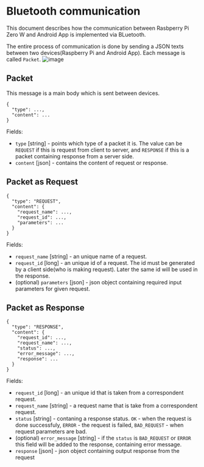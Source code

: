 # Bluetooth communication
This document describes how the communication between Rasbperry Pi Zero W and Android App is implemented via BLuetooth.

The entire process of communication is done by sending a JSON texts between two devices(Raspberry Pi and Android App). Each message is called `Packet`.
![image](https://user-images.githubusercontent.com/39415360/135327957-4e9222cf-fe4f-478e-a888-0e3d026f421e.png)

## Packet
This message is a main body which is sent between devices.
``` 
{
  "type": ...,
  "content": ...
}
```
Fields:
* `type` [string] - points which type of a packet it is. The value can be `REQUEST` if this is request from client to server, and `RESPONSE` if this is a packet containing response from a server side.
* `content` [json] - contains the content of request or response.

## Packet as Request
``` 
{
  "type": "REQUEST",
  "content": {
    "request_name": ...,
    "request_id": ...,
    "parameters": ...
  }
}
```
Fields:
* `request_name` [string] - an unique name of a request.
* `request_id` [long] - an unique id of a request. The id must be generated by a client side(who is making request). Later the same id will be used in the response.
* (optional) `parameters` [json] - json object containing required input parameters for given request.

## Packet as Response
``` 
{
  "type": "RESPONSE",
  "content": {
    "request_id": ...,
    "request_name": ...,
    "status": ...,
    "error_message": ...,
    "response": ...
  }
}
```
Fields:
* `request_id` [long] - an unique id that is taken from a correspondent request.
* `request_name` [string] - a request name that is take from a correspondent request.
* `status` [string] - contaning a response status. `OK` - when the request is done successfuly, `ERROR` - the request is failed, `BAD_REQUEST` - when request parameters are bad.
* (optional) `error_message` [string] - if the `status` is `BAD_REQUEST` or `ERROR` this field will be added to the response, containing error message.
* `response` [json] - json object containing output response from the request
